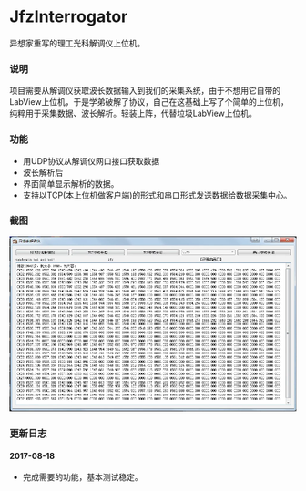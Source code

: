 # JfzInterrogator
异想家重写的理工光科解调仪上位机。

### 说明

项目需要从解调仪获取波长数据输入到我们的采集系统，由于不想用它自带的LabView上位机，于是学弟破解了协议，自己在这基础上写了个简单的上位机，纯粹用于采集数据、波长解析。轻装上阵，代替垃圾LabView上位机。

### 功能

* 用UDP协议从解调仪网口接口获取数据
* 波长解析后
* 界面简单显示解析的数据。
* 支持以TCP(本上位机做客户端)的形式和串口形式发送数据给数据采集中心。

### 截图

![](screenshot1.png)

### 更新日志

#### 2017-08-18

* 完成需要的功能，基本测试稳定。
